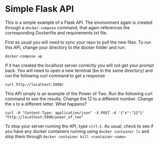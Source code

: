 # Simple Flask API

This is a simple example of a Flask API. The environment again is created through a `docker-compose` command, that again references the corresponding Dockerfile and requirements.txt file. 

First as usual you will need to sync your repo to pull the new files. To run this API, change your directory to the docker folder and run:

`docker-compose up`

If it has created the localhost server correctly you will not get your prompt back. You will need to open a new terminal (be in the same directory) and run the following curl command to get a response

`curl http://localhost:5000/`

This API simply is an example of the Power of Two. Run the following curl command to see the results. Change the 12 to a different number. Change the x to a different letter. What happens?


`curl -H "Content-Type: application/json" -X POST -d '{"x":"12"}' "http://localhost:5000/power_of_two"`

To stop your server running the API, type `ctrl-C`. As usual, check to see if you have any docker containers running using `docker container ls` and stop them through `docker container kill <container-name>`
